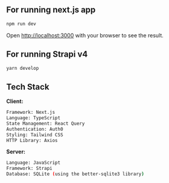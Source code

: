 ## For running next.js app

```bash
npm run dev
```

Open [http://localhost:3000](http://localhost:3000) with your browser to see the result.

## For running Strapi v4

```bash
yarn develop
```
## Tech Stack

**Client:** 
```bash
Framework: Next.js
Language: TypeScript
State Management: React Query
Authentication: Auth0
Styling: Tailwind CSS
HTTP Library: Axios
```


**Server:**
```bash
Language: JavaScript
Framework: Strapi
Database: SQLite (using the better-sqlite3 library)
```
